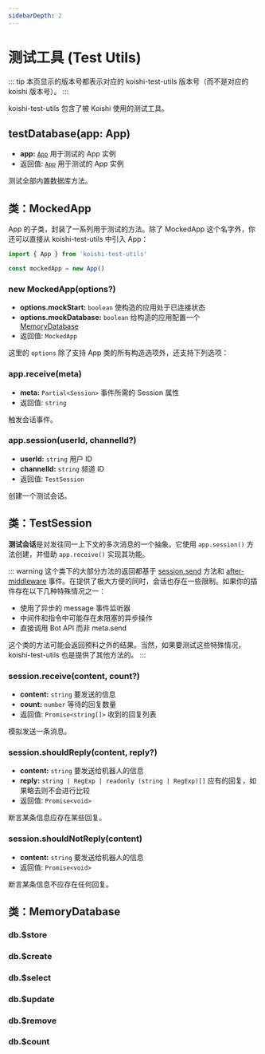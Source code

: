 ```yaml
---
sidebarDepth: 2
---
```


# 测试工具 (Test Utils)

::: tip
本页显示的版本号都表示对应的 koishi-test-utils 版本号（而不是对应的 koishi 版本号）。
:::

koishi-test-utils 包含了被 Koishi 使用的测试工具。

## testDatabase(app: App)

- **app:** [`App`](./app.md) 用于测试的 App 实例
- 返回值: [`App`](./app.md) 用于测试的 App 实例

测试全部内置数据库方法。

## 类：MockedApp

App 的子类，封装了一系列用于测试的方法。除了 MockedApp 这个名字外，你还可以直接从 koishi-test-utils 中引入 App：

```js
import { App } from 'koishi-test-utils'

const mockedApp = new App()
```

### new MockedApp(options?)

- **options.mockStart:** `boolean` 使构造的应用处于已连接状态
- **options.mockDatabase:** `boolean` 给构造的应用配置一个 [MemoryDatabase](#类-memorydatabase)
- 返回值: `MockedApp`

这里的 `options` 除了支持 App 类的所有构造选项外，还支持下列选项：

### app.receive(meta)

- **meta:** `Partial<Session>` 事件所需的 Session 属性
- 返回值: `string`

触发会话事件。

### app.session(userId, channelId?)

- **userId:** `string` 用户 ID
- **channelId:** `string` 频道 ID
- 返回值: `TestSession`

创建一个测试会话。

## 类：TestSession

**测试会话**是对发往同一上下文的多次消息的一个抽象。它使用 `app.session()` 方法创建，并借助 `app.receive()` 实现其功能。

::: warning
这个类下的大部分方法的返回都基于 [session.send](./session.md#session-send) 方法和 [after-middleware](./events.md#事件：after-middleware) 事件。在提供了极大方便的同时，会话也存在一些限制。如果你的插件存在以下几种特殊情况之一：

- 使用了异步的 message 事件监听器
- 中间件和指令中可能存在未阻塞的异步操作
- 直接调用 Bot API 而非 meta.send

这个类的方法可能会返回预料之外的结果。当然，如果要测试这些特殊情况，koishi-test-utils 也是提供了其他方法的。
:::

### session.receive(content, count?)

- **content:** `string` 要发送的信息
- **count:** `number` 等待的回复数量
- 返回值: `Promise<string[]>` 收到的回复列表

模拟发送一条消息。

### session.shouldReply(content, reply?)

- **content:** `string` 要发送给机器人的信息
- **reply:** `string | RegExp | readonly (string | RegExp)[]` 应有的回复，如果略去则不会进行比较
- 返回值: `Promise<void>`

断言某条信息应存在某些回复。

### session.shouldNotReply(content)

- **content:** `string` 要发送给机器人的信息
- 返回值: `Promise<void>`

断言某条信息不应存在任何回复。

## 类：MemoryDatabase

### db.$store

### db.$create

### db.$select

### db.$update

### db.$remove

### db.$count
